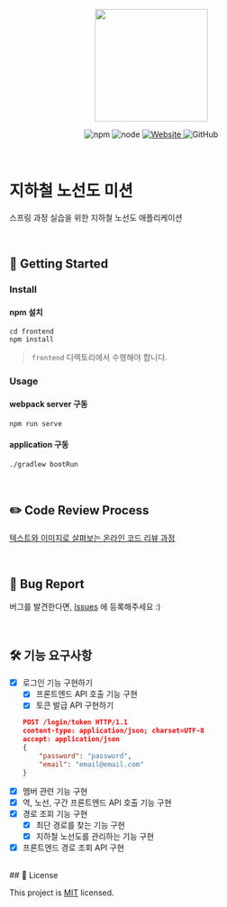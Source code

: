 <p align="center">
    <img width="200px;" src="https://raw.githubusercontent.com/woowacourse/atdd-subway-admin-frontend/master/images/main_logo.png"/>
</p>
<p align="center">
  <img alt="npm" src="https://img.shields.io/badge/npm-%3E%3D%205.5.0-blue">
  <img alt="node" src="https://img.shields.io/badge/node-%3E%3D%209.3.0-blue">
  <a href="https://techcourse.woowahan.com/c/Dr6fhku7" alt="woowacuorse subway">
    <img alt="Website" src="https://img.shields.io/website?url=https%3A%2F%2Fedu.nextstep.camp%2Fc%2FR89PYi5H">
  </a>
  <img alt="GitHub" src="https://img.shields.io/github/license/woowacourse/atdd-subway-path">
</p>

<br>

# 지하철 노선도 미션
스프링 과정 실습을 위한 지하철 노선도 애플리케이션

<br>

## 🚀 Getting Started

### Install
#### npm 설치
```
cd frontend
npm install
```
> `frontend` 디렉토리에서 수행해야 합니다.

### Usage
#### webpack server 구동
```
npm run serve
```
#### application 구동
```
./gradlew bootRun
```
<br>

## ✏️ Code Review Process
[텍스트와 이미지로 살펴보는 온라인 코드 리뷰 과정](https://github.com/next-step/nextstep-docs/tree/master/codereview)

<br>

## 🐞 Bug Report

버그를 발견한다면, [Issues](https://github.com/woowacourse/atdd-subway-path/issues) 에 등록해주세요 :)

<br>

## 🛠 기능 요구사항
- [x] 로그인 기능 구현하기
    - [x] 프론트엔드 API 호출 기능 구현
    - [x] 토큰 발급 API 구현하기
    ```json
    POST /login/token HTTP/1.1
    content-type: application/json; charset=UTF-8
    accept: application/json
    {
        "password": "password",
        "email": "email@email.com"
    }
    ```
- [x] 멤버 관련 기능 구현
- [x] 역, 노선, 구간 프론트엔드 API 호출 기능 구현
- [x] 경로 조회 기능 구현
  - [x] 최단 경로를 찾는 기능 구현
  - [x] 지하철 노선도를 관리하는 기능 구현
- [x] 프론트엔드 경로 조회 API 구현 

<br>
## 📝 License

This project is [MIT](https://github.com/woowacourse/atdd-subway-path/blob/master/LICENSE) licensed.

